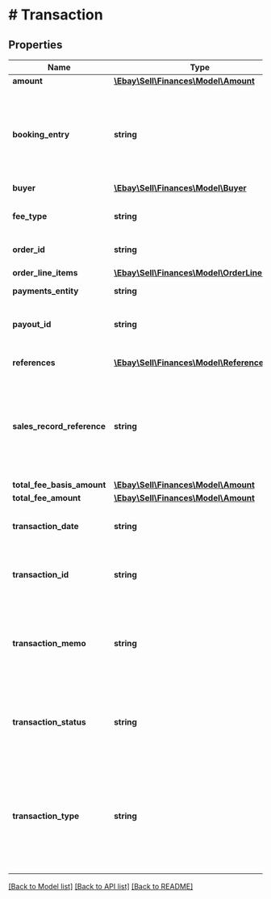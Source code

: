 # # Transaction

## Properties

Name | Type | Description | Notes
------------ | ------------- | ------------- | -------------
**amount** | [**\Ebay\Sell\Finances\Model\Amount**](Amount.md) |  | [optional]
**booking_entry** | **string** | The enumeration value returned in this field indicates if the monetary transaction amount is a (CREDIT) or a (DEBIT) to the seller&#39;s account. Typically, the SALE and CREDIT transaction types are credits to the seller&#39;s account, and the REFUND, DISPUTE, SHIPPING_LABEL, and TRANSFER transaction types are debits to the seller&#39;s account. For implementation help, refer to &lt;a href&#x3D;&#39;https://developer.ebay.com/api-docs/sell/finances/types/pay:BookingEntryEnum&#39;&gt;eBay API documentation&lt;/a&gt; | [optional]
**buyer** | [**\Ebay\Sell\Finances\Model\Buyer**](Buyer.md) |  | [optional]
**fee_type** | **string** | The type of fee. For implementation help, refer to &lt;a href&#x3D;&#39;https://developer.ebay.com/api-docs/sell/finances/types/api:FeeTypeEnum&#39;&gt;eBay API documentation&lt;/a&gt; | [optional]
**order_id** | **string** | The unique identifier of the eBay order associated with the monetary transaction. | [optional]
**order_line_items** | [**\Ebay\Sell\Finances\Model\OrderLineItem[]**](OrderLineItem.md) | This array shows the fees that are deducted from a seller payout for each line item in an order. | [optional]
**payments_entity** | **string** | This string value indicates the entity that is processing the payment. | [optional]
**payout_id** | **string** | The unique identifier of the seller payout associated with the monetary transaction. This identifier is generated once eBay begins processing the payout for the corresponding order. This field will not be returned if eBay has not yet begun processing the payout for an order. | [optional]
**references** | [**\Ebay\Sell\Finances\Model\Reference[]**](Reference.md) | This field contains reference information for the transaction fee. This includes an ID and the type of ID provided (such as item ID). | [optional]
**sales_record_reference** | **string** | The Sales Record Number associated with a sales order. Sales Record Numbers are Selling Manager/Selling Manager Pro identifiers that are created at order checkout. Note: For all orders originating after February 1, 2020, a value of 0 will be returned in this field. The Sales Record Number field has also been removed from Seller Hub. Instead of salesRecordReference, depend on orderId instead as the identifier of the order. The salesRecordReference field has been scheduled for deprecation, and a date for when this field will no longer be returned at all will be announced soon. | [optional]
**total_fee_basis_amount** | [**\Ebay\Sell\Finances\Model\Amount**](Amount.md) |  | [optional]
**total_fee_amount** | [**\Ebay\Sell\Finances\Model\Amount**](Amount.md) |  | [optional]
**transaction_date** | **string** | This timestamp indicates when the monetary transaction (order purchase, buyer refund, seller credit) occurred. The following (UTC) format is used: YYYY-MM-DDTHH:MM:SS.SSSZ. For example, 2015-08-04T19:09:02.768Z. | [optional]
**transaction_id** | **string** | The unique identifier of the monetary transaction. A monetary transaction can be a sales order, an order refund to the buyer, a credit to the seller&#39;s account, a debit to the seller for the purchase of a shipping label, or a transaction where eBay recouped money from the seller if the seller lost a buyer-initiated payment dispute. | [optional]
**transaction_memo** | **string** | This field provides more details on shipping label transactions and transactions where the funds are being held by eBay. For shipping label transactions, the transactionMemo gives details about a purchase, a refund, or a price adjustment to the cost of the shipping label. For on-hold transactions, the transactionMemo provides information on the reason for the hold or when the hold will be released (e.g., &amp;quot;Funds on hold. Estimated release on Jun 1&amp;quot;). This field is only returned if applicable/available. | [optional]
**transaction_status** | **string** | This enumeration value indicates the current status of the seller payout associated with the monetary transaction. See the TransactionStatusEnum type for more information on the different states. For implementation help, refer to &lt;a href&#x3D;&#39;https://developer.ebay.com/api-docs/sell/finances/types/pay:TransactionStatusEnum&#39;&gt;eBay API documentation&lt;/a&gt; | [optional]
**transaction_type** | **string** | This enumeration value indicates whether the monetary transaction is a buyer&#39;s payment for an order, a refund to the buyer for a returned item or cancelled order, a credit issued by eBay to the seller&#39;s account, a payment dispute between the buyer and seller, or where eBay is billing the seller for an eBay shipping label or another charge (such as a refund to a buyer). Note that the shipping label functionality will initially only be available to a select number of sellers. For implementation help, refer to &lt;a href&#x3D;&#39;https://developer.ebay.com/api-docs/sell/finances/types/pay:TransactionTypeEnum&#39;&gt;eBay API documentation&lt;/a&gt; | [optional]

[[Back to Model list]](../../README.md#models) [[Back to API list]](../../README.md#endpoints) [[Back to README]](../../README.md)
